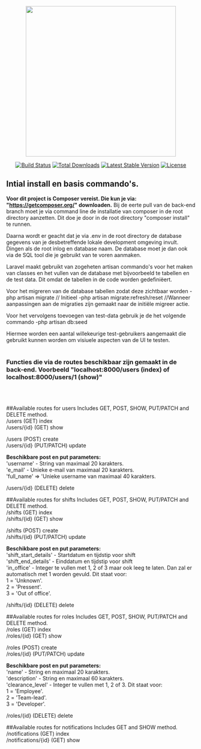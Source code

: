 <p align="center"><a href="https://laravel.com" target="_blank"><img src="https://raw.githubusercontent.com/laravel/art/master/logo-lockup/5%20SVG/2%20CMYK/1%20Full%20Color/laravel-logolockup-cmyk-red.svg" width="400"></a></p>

<p align="center">
<a href="https://travis-ci.org/laravel/framework"><img src="https://travis-ci.org/laravel/framework.svg" alt="Build Status"></a>
<a href="https://packagist.org/packages/laravel/framework"><img src="https://img.shields.io/packagist/dt/laravel/framework" alt="Total Downloads"></a>
<a href="https://packagist.org/packages/laravel/framework"><img src="https://img.shields.io/packagist/v/laravel/framework" alt="Latest Stable Version"></a>
<a href="https://packagist.org/packages/laravel/framework"><img src="https://img.shields.io/packagist/l/laravel/framework" alt="License"></a>
</p>

## Intial install en basis commando's.
<b>Voor dit project is Composer vereist. Die kun je via: "https://getcomposer.org/" downloaden.</b>
Bij de eerte pull van de back-end branch moet je via command line de installatie van composer in de root directory aanzetten.
Dit doe je door in de root directory "composer install" te runnen.

Daarna wordt er geacht dat je via .env in de root directory de database gegevens van je desbetreffende lokale development omgeving invult. Dingen als de root inlog en database naam. De database moet je dan ook via de SQL tool die je gebruikt van te voren aanmaken.

Laravel maakt gebruikt van zogeheten artisan commando's voor het maken van classes en het vullen van de database met bijvoorbeeld te tabellen en de test data. Dit omdat de tabellen in de code worden gedefiniëert.

Voor het migreren van de database tabellen zodat deze zichtbaar worden
-php artisan migrate // Initieel
-php artisan migrate:refresh/reset //Wanneer aanpassingen aan de migraties zijn gemaakt naar de initiële migreer actie.

Voor het vervolgens toevoegen van test-data gebruik je de het volgende commando
-php artisan db:seed

Hiermee worden een aantal willekeurige test-gebruikers aangemaakt die gebruikt kunnen worden om visiuele aspecten van de UI te testen.
<br><br>

<h3>Functies die via de routes beschikbaar zijn gemaakt in de back-end. Voorbeeld "localhost:8000/users (index) of localhost:8000/users/1 (show)"</h3><br><br>

##Available routes for users Includes GET, POST, SHOW, PUT/PATCH and DELETE method. <br>
 /users (GET) index <br>
 /users/{id} (GET) show <br>
 
 /users (POST) create <br>
 /users/{id} (PUT/PATCH) update <br>
 
 <b>Beschikbare post en put parameters:</b><br>
  'username' - String van maximaal 20 karakters. <br>
  'e_mail' - Unieke e-mail van maximaal 20 karakters. <br>
  'full_name' => 'Unieke username van maximaal 40 karakters. <br>
 
 /users/{id} (DELETE) delete <br>
 

##Available routes for shifts Includes GET, POST, SHOW, PUT/PATCH and DELETE method. <br>
 /shifts (GET) index <br>
 /shifts/{id} (GET) show <br>
 
 /shifts (POST) create <br>
 /shifts/{id} (PUT/PATCH) update <br>
 
 <b>Beschikbare post en put parameters:</b><br>
 'shift_start_details' - Startdatum en tijdstip voor shift <br>
 'shift_end_details' - Einddatum en tijdstip voor shift <br>
 'in_office' - Integer te vullen met 1, 2 of 3 maar ook leeg te laten. Dan zal er automatisch met 1 worden gevuld. Dit staat voor: <br>
  1 = 'Unknown'. <br>
  2 = 'Pressent'. <br>
  3 = 'Out of office'. <br>
 
 /shifts/{id} (DELETE) delete <br>


##Available routes for roles Includes GET, POST, SHOW, PUT/PATCH and DELETE method. <br>
 /roles (GET) index <br>
 /roles/{id} (GET) show <br>
 
 /roles (POST) create <br>
 /roles/{id} (PUT/PATCH) update <br>
 
 <b>Beschikbare post en put parameters:</b><br>
 'name' - String en maximaal 20 karakters. <br>
 'description' - String en maximaal 60 karakters. <br>
 'clearance_level' - Integer te vullen met 1, 2 of 3. Dit staat voor: <br>
  1 = 'Employee'. <br>
  2 = 'Team-lead'. <br>
  3 = 'Developer'. <br>
      
 /roles/{id} (DELETE) delete <br>

##Available routes for notifications Includes GET and SHOW method. <br>
 /notifications (GET) index <br>
 /notifications/{id} (GET) show <br>

